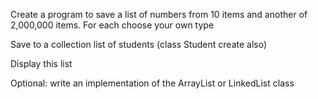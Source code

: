 Create a program to save a list of numbers from 10 items and another of 2,000,000 items. For each choose your own type

Save to a collection list of students (class Student create also)

Display this list

Optional: write an implementation of the ArrayList or LinkedList class
